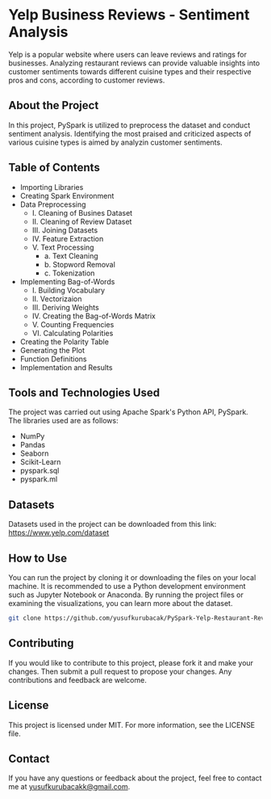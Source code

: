 # Yelp Business Reviews - Sentiment Analysis
 Yelp is a popular website where users can leave reviews and ratings for businesses. Analyzing restaurant reviews can provide valuable insights into customer sentiments towards different cuisine types and their respective pros and cons, according to customer reviews.

## About the Project
 In this project, PySpark is utilized to preprocess the dataset and conduct sentiment analysis. Identifying the most praised and criticized aspects of various cuisine types is aimed by analyzin customer sentiments.


 ## Table of Contents
 
 - Importing Libraries
 - Creating Spark Environment
 - Data Preprocessing
    - I.  Cleaning of Busines Dataset
    - II. Cleaning of Review Dataset
    - III. Joining Datasets
    - IV. Feature Extraction
    - V. Text Processing
        - a. Text Cleaning
        - b. Stopword Removal
        - c. Tokenization
- Implementing Bag-of-Words
    - I. Building Vocabulary
    - II. Vectorizaion
    - III. Deriving Weights
    - IV. Creating the Bag-of-Words Matrix
    - V. Counting Frequencies
    - VI. Calculating Polarities
- Creating the Polarity Table
- Generating the Plot
- Function Definitions
- Implementation and Results
 

## Tools and Technologies Used
The project was carried out using Apache Spark's Python API, PySpark. The libraries used are as follows:

- NumPy
- Pandas
- Seaborn
- Scikit-Learn
- pyspark.sql
- pyspark.ml

## Datasets
 Datasets used in the project can be downloaded from this link: https://www.yelp.com/dataset

## How to Use
You can run the project by cloning it or downloading the files on your local machine. It is recommended to use a Python development environment such as Jupyter Notebook or Anaconda. By running the project files or examining the visualizations, you can learn more about the dataset.

```bash
git clone https://github.com/yusufkurubacak/PySpark-Yelp-Restaurant-Reviews-Sentiment-Analysis.git
```

## Contributing
If you would like to contribute to this project, please fork it and make your changes. Then submit a pull request to propose your changes. Any contributions and feedback are welcome.

## License
This project is licensed under MIT. For more information, see the LICENSE file.

## Contact
If you have any questions or feedback about the project, feel free to contact me at yusufkurubacakk@gmail.com.